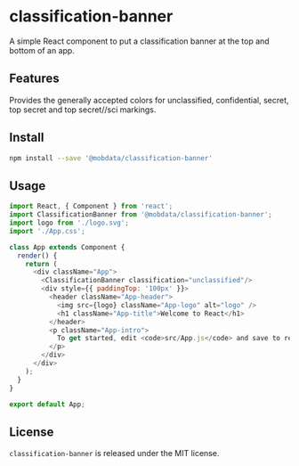 # classification-banner

A simple React component to put a classification banner at the top and bottom of an app.

## Features

Provides the generally accepted colors for unclassified, confidential, secret, top secret and
top secret//sci markings.

## Install

````bash
npm install --save '@mobdata/classification-banner'
````

## Usage

````js
import React, { Component } from 'react';
import ClassificationBanner from '@mobdata/classification-banner';
import logo from './logo.svg';
import './App.css';

class App extends Component {
  render() {
    return (
      <div className="App">
        <ClassificationBanner classification="unclassified"/>
        <div style={{ paddingTop: '100px' }}>
          <header className="App-header">
            <img src={logo} className="App-logo" alt="logo" />
            <h1 className="App-title">Welcome to React</h1>
          </header>
          <p className="App-intro">
            To get started, edit <code>src/App.js</code> and save to reload.
          </p>
        </div>
      </div>
    );
  }
}

export default App;
````

## License

`classification-banner` is released under the MIT license.

